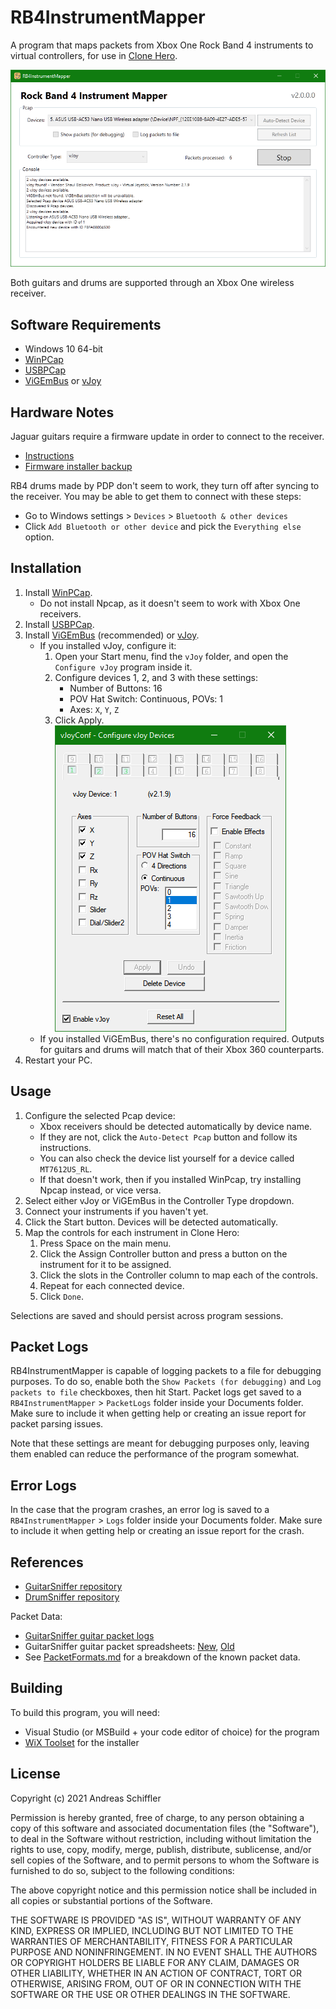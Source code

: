 ﻿# RB4InstrumentMapper

A program that maps packets from Xbox One Rock Band 4 instruments to virtual controllers, for use in [Clone Hero](https://clonehero.net/).

![RB4InstrumentMapper Application Screenshot](/Docs/Images/ProgramScreenshot.png "RB4InstrumentMapper Application Screenshot")

Both guitars and drums are supported through an Xbox One wireless receiver.

## Software Requirements

- Windows 10 64-bit
- [WinPCap](https://www.winpcap.org/install/default.htm)
- [USBPCap](https://desowin.org/usbpcap/)
- [ViGEmBus](https://github.com/ViGEm/ViGEmBus/releases/latest) or [vJoy](https://github.com/jshafer817/vJoy/releases/latest)

## Hardware Notes

Jaguar guitars require a firmware update in order to connect to the receiver.

- [Instructions](https://bit.ly/2UHzonU)
- [Firmware installer backup](https://drive.google.com/file/d/1DQxkkbBfi-UOqdX6vp5TaX6F2N2OBDra/view?usp=drivesdk)

RB4 drums made by PDP don't seem to work, they turn off after syncing to the receiver. You may be able to get them to connect with these steps:

- Go to Windows settings > `Devices` > `Bluetooth & other devices`
- Click `Add Bluetooth or other device` and pick the `Everything else` option.

## Installation

1. Install [WinPCap](https://www.winpcap.org/install/default.htm).
   - Do not install Npcap, as it doesn't seem to work with Xbox One receivers.
2. Install [USBPCap](https://desowin.org/usbpcap/).
3. Install [ViGEmBus](https://github.com/ViGEm/ViGEmBus/releases/latest) (recommended) or [vJoy](https://github.com/jshafer817/vJoy/releases/latest).
   - If you installed vJoy, configure it:
     1. Open your Start menu, find the `vJoy` folder, and open the `Configure vJoy` program inside it.
     2. Configure devices 1, 2, and 3 with these settings:
        - Number of Buttons: 16
        - POV Hat Switch: Continuous, POVs: 1
        - Axes: `X`, `Y`, `Z`
     3. Click Apply.<!-- Backslash for a forced hard line break -->\
     ![vJoy Configuration Screenshot](/Docs/Images/vJoyConfiguration.png "vJoy Configuration Screenshot")
   - If you installed ViGEmBus, there's no configuration required. Outputs for guitars and drums will match that of their Xbox 360 counterparts.
4. Restart your PC.

## Usage

1. Configure the selected Pcap device:
   - Xbox receivers should be detected automatically by device name.
   - If they are not, click the `Auto-Detect Pcap` button and follow its instructions.
   - You can also check the device list yourself for a device called `MT7612US_RL`.
   - If that doesn't work, then if you installed WinPcap, try installing Npcap instead, or vice versa.
2. Select either vJoy or ViGEmBus in the Controller Type dropdown.
3. Connect your instruments if you haven't yet.
4. Click the Start button. Devices will be detected automatically.
5. Map the controls for each instrument in Clone Hero:
   1. Press Space on the main menu.
   2. Click the Assign Controller button and press a button on the instrument for it to be assigned.
   3. Click the slots in the Controller column to map each of the controls.
   4. Repeat for each connected device.
   5. Click `Done`.

Selections are saved and should persist across program sessions.

## Packet Logs

RB4InstrumentMapper is capable of logging packets to a file for debugging purposes. To do so, enable both the `Show Packets (for debugging)` and `Log packets to file` checkboxes, then hit Start. Packet logs get saved to a `RB4InstrumentMapper` > `PacketLogs` folder inside your Documents folder. Make sure to include it when getting help or creating an issue report for packet parsing issues.

Note that these settings are meant for debugging purposes only, leaving them enabled can reduce the performance of the program somewhat.

## Error Logs

In the case that the program crashes, an error log is saved to a `RB4InstrumentMapper` > `Logs` folder inside your Documents folder. Make sure to include it when getting help or creating an issue report for the crash.

## References

- [GuitarSniffer repository](https://github.com/artman41/guitarsniffer)
- [DrumSniffer repository](https://github.com/Dunkalunk/guitarsniffer)

Packet Data:

- [GuitarSniffer guitar packet logs](https://1drv.ms/f/s!AgQGk0OeTMLwhA-uDO9IQHEHqGhv)
- GuitarSniffer guitar packet spreadsheets: [New](https://docs.google.com/spreadsheets/d/1ITZUvRniGpfS_HV_rBpSwlDdGukc3GC1CeOe7SavQBo/edit?usp=sharing), [Old](https://1drv.ms/x/s!AgQGk0OeTMLwg3GBDXFUC3Erj4Wb)
- See [PacketFormats.md](/Docs/PacketFormats.md) for a breakdown of the known packet data.

## Building

To build this program, you will need:

- Visual Studio (or MSBuild + your code editor of choice) for the program
- [WiX Toolset](https://wixtoolset.org/) for the installer

## License

Copyright (c) 2021 Andreas Schiffler

Permission is hereby granted, free of charge, to any person obtaining a copy of this software and associated documentation files (the "Software"), 
to deal in the Software without restriction, including without limitation the rights to use, copy, modify, merge, publish, distribute, sublicense, 
and/or sell copies of the Software, and to permit persons to whom the Software is furnished to do so, subject to the following conditions:

The above copyright notice and this permission notice shall be included in all copies or substantial portions of the Software.

THE SOFTWARE IS PROVIDED "AS IS", WITHOUT WARRANTY OF ANY KIND, EXPRESS OR IMPLIED, INCLUDING BUT NOT LIMITED TO THE WARRANTIES OF MERCHANTABILITY, 
FITNESS FOR A PARTICULAR PURPOSE AND NONINFRINGEMENT. IN NO EVENT SHALL THE AUTHORS OR COPYRIGHT HOLDERS BE LIABLE FOR ANY CLAIM, DAMAGES OR OTHER 
LIABILITY, WHETHER IN AN ACTION OF CONTRACT, TORT OR OTHERWISE, ARISING FROM, OUT OF OR IN CONNECTION WITH THE SOFTWARE OR THE USE OR OTHER DEALINGS 
IN THE SOFTWARE.